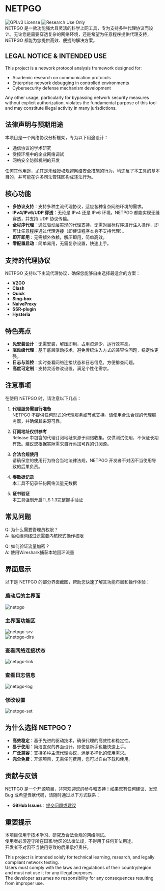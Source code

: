 # **NETPGO**
![GPLv3 License](https://img.shields.io/badge/License-GPL%203.0-blue.svg?logo=gnu) ![Research Use Only](https://img.shields.io/badge/Intended%20Use-Protocol%20Research%20Only-red.svg)<br>
NETPGO 是一款功能强大且灵活的科学上网工具，专为支持多种代理协议而设计。无论您是需要穿透复杂的网络环境，还是希望为任意程序提供代理支持，NETPGO 都能为您提供高效、便捷的解决方案。

## **LEGAL NOTICE & INTENDED USE**
This project is a network protocol analysis framework designed for:  
- Academic research on communication protocols  
- Enterprise network debugging in controlled environments  
- Cybersecurity defense mechanism development  

Any other usage, particularly for bypassing network security measures without explicit authorization, violates the fundamental purpose of this tool and may constitute illegal activity in many jurisdictions.  

## **法律声明与预期用途**
本项目是一个网络协议分析框架，专为以下用途设计：

- 通信协议的学术研究
- 受控环境中的企业网络调试
- 网络安全防御机制的开发

任何其他用途，尤其是未经授权规避网络安全措施的行为，均违反了本工具的基本目的，并可能在许多司法管辖区构成违法行为。

## **核心功能**  

- **多协议支持**：支持多种主流代理协议，适应各种复杂网络环境的需求。
- **IPv4/IPv6/UDP 穿透**：无论是 IPv4 还是 IPv6 环境，NETPGO 都能实现无缝穿透，并支持 UDP 协议传输。
- **全程序代理**：通过驱动层实现的代理支持，无需对目标程序进行注入操作，即可让任意程序通过代理连接（即使该程序本身不支持代理）。
- **即开即用**：无需额外依赖，解压即用，简单高效。
- **零配置启动**：简单易用，无需复杂设置，快速上手。


## **支持的代理协议**  
NETPGO 支持以下主流代理协议，确保您能够自由选择最适合的方案：  

- **V2GO**
- **Clash**
- **Quick**
- **Sing-box**
- **NaiveProxy**
- **SSR-plugin**
- **Hysteria**


## **特色亮点**  
- **免安装设计**：无需安装，解压即用，占用资源少，运行效率高。
- **驱动级代理**：基于底层驱动技术，避免传统注入方式的兼容性问题，稳定性更强。
- **日志与监控**：实时查看网络连接状态和日志信息，方便排查问题。
- **高度可定制**：支持灵活修改设置，满足个性化需求。

## **注意事项**  
在使用 NETPGO 时，请注意以下几点：  

1. **代理服务需自行准备**  
   NETPGO 不提供任何形式的代理服务或节点支持。请使用合法合规的代理服务器，并确保其来源可靠。

2. **订阅地址仅供参考**  
   Release 中包含的代理订阅地址来源于网络收集，仅供测试使用，不保证长期有效。建议您根据实际需求自行添加可靠的订阅源。

3. **合法合规使用**  
   请确保您的使用行为符合当地法律法规，NETPGO 开发者不对因不当使用导致的后果负责。

4. **零数据记录**<br>
   本工具不记录任何网络流量元数据

5. **证书验证**<br>
   本工具强制开启TLS 1.3完整握手验证

## **常见问题**
Q: 为什么需要管理员权限？  
A: 驱动级网络过滤需要内核模式操作权限

Q: 如何验证流量加密？  
A: 使用Wireshark捕获本地回环流量


## **界面展示**  
以下是 NETPGO 的部分界面截图，帮助您快速了解其功能布局和操作体验：

### 启动后的主界面  
![netpgo](https://github.com/user-attachments/assets/0ad040c8-7e0d-4b94-b94d-9dfc01dd635a)

### 主界面功能区  
![netpgo-srv](https://github.com/user-attachments/assets/f10767a8-8578-482e-9717-3dfb9b74a91e)  
![netpgo-dirs](https://github.com/user-attachments/assets/396454df-101e-478c-9c8f-835bae330e19)

### 查看网络连接状态  
![netpgo-link](https://github.com/user-attachments/assets/be308bc9-fb14-471e-9d95-506f49ce32e8)

### 查看日志信息  
![netpgo-log](https://github.com/user-attachments/assets/9234d18a-f59b-4923-9a43-844499508064)

### 修改设置  
![netpgo-set](https://github.com/user-attachments/assets/ec9a8b97-b48a-4a54-b5a9-d870aed513d5)


## **为什么选择 NETPGO？**  
- **高效稳定**：基于先进的驱动技术，确保代理的高效性和稳定性。
- **易于使用**：简洁直观的界面设计，即使是新手也能快速上手。
- **广泛兼容**：支持多种主流代理协议，满足多样化的使用需求。
- **完全免费**：开源项目，无需任何费用，您可以自由下载和使用。


## **贡献与反馈**  
NETPGO 是一个开源项目，非常欢迎您的参与和支持！如果您有任何建议、发现 Bug 或希望贡献代码，请随时通过以下方式联系：  

- **GitHub Issues**：[提交问题或建议](https://github.com/unknowall/NETPGO/issues)


## **重要提示**  
本项目仅用于技术学习、研究及合法合规的网络测试。<br>
使用者必须遵守所在国家/地区的法律法规，不得用于任何非法用途。<br>
开发者不对因不当使用导致的后果承担责任。<br>

This project is intended solely for technical learning, research, and legally compliant network testing. <br>
Users must comply with the laws and regulations of their country/region and must not use it for any illegal purposes. <br>
The developer assumes no responsibility for any consequences resulting from improper use.<br>

